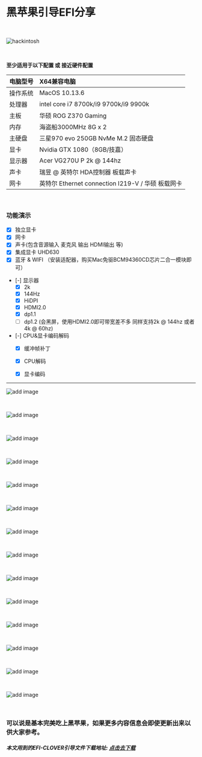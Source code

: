 # 黑苹果引导EFI分享

&nbsp;

![hackintosh](https://github.com/rexhang/hackintosh/raw/master/Screenshot/0.png)

&nbsp;

**至少适用于以下配置 或 接近硬件配置**

|电脑型号   | X64兼容电脑  |
| :------------ | :------------ |
| 操作系统  | MacOS 10.13.6  |
| 处理器  | intel core i7 8700k/i9 9700k/i9 9900k  |
| 主板  | 华硕 ROG Z370 Gaming  |
|  内存 | 海盗船3000MHz 8G x 2  |
| 主硬盘  | 三星970 evo 250GB NvMe M.2 固态硬盘 |
| 显卡  | Nvidia GTX 1080（8GB/技嘉）  |
| 显示器  | Acer VG270U P 2k @ 144hz  |
| 声卡  | 瑞昱 @ 英特尔 HDA控制器 板载声卡  |
| 网卡  | 英特尔 Ethernet connection I219-V / 华硕 板载网卡  |

&nbsp;

### 功能演示

- [x] 独立显卡
- [x] 网卡
- [x] 声卡(包含音源输入 麦克风 输出 HDMI输出 等)
- [x] 集成显卡 UHD630
- [x] 蓝牙 & WIFI （安装适配器，购买Mac免驱BCM94360CD芯片二合一模块即可）
- [-] 显示器
    - [x] 2k
    - [x] 144Hz
    - [x] HiDPI
	- [x] HDMI2.0
	- [x] dp1.1
	- [ ] dp1.2 (会黑屏，使用HDMI2.0即可带宽差不多 同样支持2k @ 144hz 或者 4k @ 60hz)

- [-] CPU&显卡编码解码
	- [x] 缓冲帧补丁
    - [x] CPU解码
    - [x] 显卡编码



----

![add image](https://github.com/rexhang/hackintosh/raw/master/Screenshot/1.png)

&nbsp;

![add image](https://github.com/rexhang/hackintosh/raw/master/Screenshot/2.png)

&nbsp;

![add image](https://github.com/rexhang/hackintosh/raw/master/Screenshot/3.png)

&nbsp;

![add image](https://github.com/rexhang/hackintosh/raw/master/Screenshot/4.png)

&nbsp;

![add image](https://github.com/rexhang/hackintosh/raw/master/Screenshot/5.png)

&nbsp;

![add image](https://github.com/rexhang/hackintosh/raw/master/Screenshot/6.png)

&nbsp;

![add image](https://github.com/rexhang/hackintosh/raw/master/Screenshot/7.png)

&nbsp;

![add image](https://github.com/rexhang/hackintosh/raw/master/Screenshot/8.png)

&nbsp;

![add image](https://github.com/rexhang/hackintosh/raw/master/Screenshot/9.png)

&nbsp;

![add image](https://github.com/rexhang/hackintosh/raw/master/Screenshot/10.png)

&nbsp;

![add image](https://github.com/rexhang/hackintosh/raw/master/Screenshot/11.png)

&nbsp;

![add image](https://github.com/rexhang/hackintosh/raw/master/Screenshot/12.png)

&nbsp;

![add image](https://github.com/rexhang/hackintosh/raw/master/Screenshot/13.png)

&nbsp;

![add image](https://github.com/rexhang/hackintosh/raw/master/Screenshot/14.png)

&nbsp;

### 可以说是基本完美吃上黑苹果，如果更多内容信息会即使更新出来以供大家参考。

##### 本文用到的EFI-CLOVER引导文件下载地址: [点击去下载](https://github.com/rexhang/hackintosh "本文用到的EFI-CLOVER引导文件下载地址")